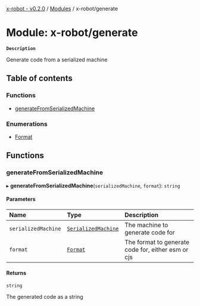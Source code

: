 [x-robot - v0.2.0](../README.md) / [Modules](../modules.md) / x-robot/generate

# Module: x-robot/generate

**`Description`**

Generate code from a serialized machine

## Table of contents

### Functions

- [generateFromSerializedMachine](x_robot_generate.md#generatefromserializedmachine)

### Enumerations

- [Format](../enums/x_robot_generate.Format.md)

## Functions

### generateFromSerializedMachine

▸ **generateFromSerializedMachine**(`serializedMachine`, `format`): `string`

#### Parameters

| Name | Type | Description |
| :------ | :------ | :------ |
| `serializedMachine` | [`SerializedMachine`](../interfaces/x_robot_serialize.SerializedMachine.md) | The machine to generate code for |
| `format` | [`Format`](../enums/x_robot_generate.Format.md) | The format to generate code for, either esm or cjs |

#### Returns

`string`

The generated code as a string
